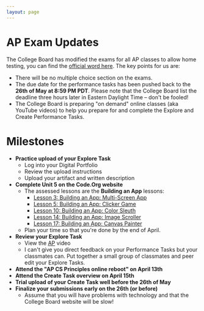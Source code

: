 ```yaml
---
layout: page
---
```


<!--img class="overview-image" src=""-->

# AP Exam Updates

The College Board has modified the exams for all AP classes to allow home testing, you can find the [official word here](https://apcoronavirusupdates.collegeboard.org/students). The key points for us are:
* There will be no multiple choice section on the exams.
* The due date for the performance tasks has been pushed back to the **26th of May at 8:59 PM PDT**. Please note that the College Board list the deadline three hours later in Eastern Daylight Time – don't be fooled!
* The College Board is preparing "on demand" online classes (aka YouTube videos) to help you prepare for and complete the Explore and Create Performance Tasks.

# Milestones

* **Practice upload of your Explore Task**
  - Log into your Digital Portfolio
  - Review the upload instructions
  - Upload your artifact and written description
* **Complete Unit 5 on the Code.Org website**
  - The assessed lessons are the **Building an App** lessons:
    - [Lesson 3: Building an App: Multi-Screen App](https://studio.code.org/s/csp5-2019/stage/3/puzzle/1/)
    - [Lesson 5: Building an App: Clicker Game](https://studio.code.org/s/csp5-2019/stage/5/puzzle/1/)
    - [Lesson 10: Building an App: Color Sleuth](https://studio.code.org/s/csp5-2019/stage/10/puzzle/1/)
    - [Lesson 14: Building an App: Image Scroller](https://studio.code.org/s/csp5-2019/stage/14/puzzle/1/)
    - [Lesson 17: Building an App: Canvas Painter](https://studio.code.org/s/csp5-2019/stage/17/puzzle/1/)
  - Plan your time so that you're done by the end of April.
* **Review your Explore Task**
  - View the [AP]() video
  - I can't give you direct feedback on your Performance Tasks but your classmates can. Put together a small group of classmates and peer edit your Explore Tasks.
* **Attend the "AP CS Principles online reboot" on April 13th**
* **Attend the Create Task overview on April 15th**
* **Trial upload of your Create Task well before the 26th of May**
* **Finalize your submissions early on the 26th (or before)**
  - Assume that you will have problems with technology and that the College Board website will be slow!

<!-- Pull in repostitory-scope variables from _data/page.yml -->
